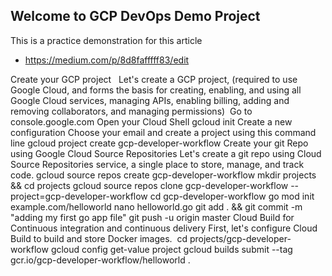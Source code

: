 ## Welcome to GCP DevOps Demo Project 

This is a practice demonstration for this article 
- https://medium.com/p/8d8fafffff83/edit 

Create your GCP project  
Let's create a GCP project, (required to use Google Cloud, and forms the basis for creating, enabling, and using all Google Cloud services, managing APIs, enabling billing, adding and removing collaborators, and managing permissions) 
Go to console.google.com
Open your Cloud Shell 
gcloud init 
Create a new configuration 
Choose your email and create a project using this command line
gcloud project create gcp-developer-workflow
Create your git Repo using Google Cloud Source Repositories
Let's create a git repo using Cloud Source Repositories service, a single place to store, manage, and track code.
gcloud source repos create gcp-developer-workflow
mkdir projects && cd projects 
gcloud source repos clone gcp-developer-workflow --project=gcp-developer-workflow
cd gcp-developer-workflow
go mod init example.com/helloworld
nano helloworld.go 
git add . && git commit -m "adding my first go app file"
git push -u origin master
Cloud Build for Continuous integration and continuous delivery
First, let's configure Cloud Build to build and store Docker images. 
cd projects/gcp-developer-workflow
gcloud config get-value project
gcloud builds submit --tag gcr.io/gcp-developer-workflow/helloworld .
